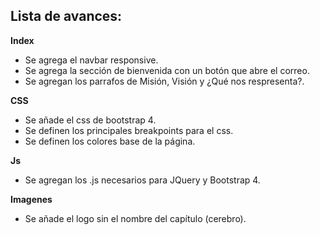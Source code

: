 ## Lista de avances:
**Index**

+ Se agrega el navbar  responsive.
+ Se agrega la sección de bienvenida con un botón que abre el correo.
+ Se agregan los parrafos de Misión, Visión y ¿Qué nos respresenta?.

**CSS**

+ Se añade el css de bootstrap 4.
+ Se definen los principales breakpoints para el css.
+ Se definen los colores base de la página.

**Js**

+ Se agregan los .js necesarios para JQuery y Bootstrap 4.

**Imagenes**

+ Se añade el logo sin el nombre del capítulo (cerebro).
